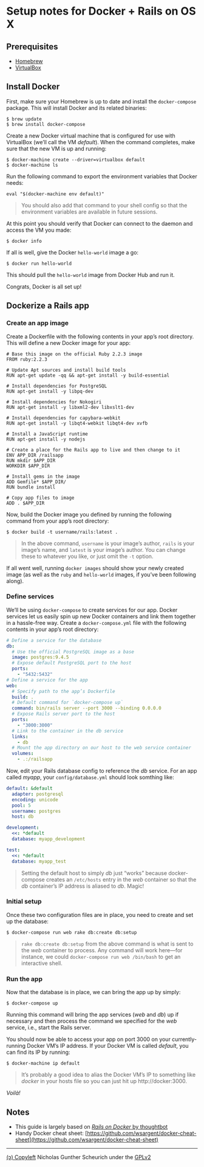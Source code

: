 # Setup notes for Docker +  Rails on OS X

## Prerequisites

- [Homebrew](http://brew.sh/)
- [VirtualBox](https://www.virtualbox.org/wiki/Downloads)

## Install Docker

First, make sure your Homebrew is up to date and install the `docker-compose`
package. This will install Docker and its related binaries:

```shell
$ brew update
$ brew install docker-compose
```

Create a new Docker virtual machine that is configured for use with VirtualBox
(we’ll call the VM *default*). When the command completes, make sure that the
new VM is up and running:

```shell
$ docker-machine create --driver=virtualbox default
$ docker-machine ls
```

Run the following command to export the environment variables that Docker needs:

```shell
eval "$(docker-machine env default)"
```

> You should also add that command to your shell config so that the environment
variables are available in future sessions.

At this point you should verify that Docker can connect to the daemon and access the VM you made:

```shell
$ docker info
```

If all is well, give the Docker `hello-world` image a go:

```shell
$ docker run hello-world
```

This should pull the `hello-world` image from Docker Hub and run it.

Congrats, Docker is all set up!

## Dockerize a Rails app

### Create an app image
Create a Dockerfile with the following contents in your app’s root directory.
This will define a new Docker image for your app:

```
# Base this image on the official Ruby 2.2.3 image
FROM ruby:2.2.3

# Update Apt sources and install build tools
RUN apt-get update -qq && apt-get install -y build-essential

# Install dependencies for PostgreSQL
RUN apt-get install -y libpq-dev

# Install dependencies for Nokogiri
RUN apt-get install -y libxml2-dev libxslt1-dev

# Install dependencies for capybara-webkit
RUN apt-get install -y libqt4-webkit libqt4-dev xvfb

# Install a JavaScript runtime
RUN apt-get install -y nodejs

# Create a place for the Rails app to live and then change to it
ENV APP_DIR /railsapp
RUN mkdir $APP_DIR
WORKDIR $APP_DIR

# Install gems in the image
ADD Gemfile* $APP_DIR/
RUN bundle install

# Copy app files to image
ADD . $APP_DIR
```

Now, build the Docker image you defined by running the following command from
your app’s root directory:

```shell
$ docker build -t username/rails:latest .
```

> In the above command, `username` is your image’s author, `rails` is your image’s
name, and `latest` is your image’s author. You can change these to whatever you
like, or just omit the `-t` option.

If all went well, running `docker images` should show your newly created image
(as well as the `ruby` and `hello-world` images, if you’ve been following along).

### Define services

We’ll be using `docker-compose` to create services for our app. Docker services
let us easily spin up new Docker containers and link them together in a hassle-free
way. Create a `docker-compose.yml` file with the following contents in your app’s
root directory:

```yaml
# Define a service for the database
db:
  # Use the official PostgreSQL image as a base
  image: postgres:9.4.5
  # Expose default PostgreSQL port to the host
  ports:
    - "5432:5432"
# Define a service for the app
web:
  # Specify path to the app’s Dockerfile
  build: .
  # Default command for `docker-compose up`
  command: bin/rails server --port 3000 --binding 0.0.0.0
  # Expose Rails server port to the host
  ports:
    - "3000:3000"
  # Link to the container in the db service
  links:
    - db
  # Mount the app directory on our host to the web service container
  volumes:
    - .:/railsapp
```

Now, edit your Rails database config to reference the *db* service.
For an app called *myapp*, your `config/database.yml` should look
somthing like:

```yaml
default: &default
  adapter: postgresql
  encoding: unicode
  pool: 5
  username: postgres
  host: db

development:
  <<: *default
  database: myapp_development

test:
  <<: *default
  database: myapp_test
```

> Setting the default host to simply *db* just “works” because docker-compose
creates an `/etc/hosts` entry in the *web* container so that the *db* container’s
IP address is aliased to *db*. Magic!

### Initial setup
Once these two configuration files are in place, you need to create and set up
the database:

```shell
$ docker-compose run web rake db:create db:setup
```

> `rake db:create db:setup` from the above command is what is sent to the *web*
container to process. Any command will work here—for instance, we could
`docker-compose run web /bin/bash` to get an interactive shell.

### Run the app

Now that the database is in place, we can bring the app up by simply:

```shell
$ docker-compose up
```

Running this command will bring the app services (*web* and *db*) up if necessary and then
process the command we specified for the *web* service, i.e., start the Rails server.

You should now be able to access your app on port 3000 on your currently-running Docker VM’s
IP address. If your Docker VM is called *default*, you can find its IP by running:

```shell
$ docker-machine ip default
```

> It’s probably a good idea to alias the Docker VM’s IP to something like *docker* in your hosts
file so you can just hit up http://docker:3000.

*Voilà!*

## Notes
* This guide is largely based on [*Rails on Docker* by thoughtbot](https://robots.thoughtbot.com/rails-on-docker)
* Handy Docker cheat sheet: [https://github.com/wsargent/docker-cheat-sheet](https://github.com/wsargent/docker-cheat-sheet)

---

[(ↄ) Copyleft]() Nicholas Gunther Scheurich under the [GPLv2](https://github.com/ngscheurich/docker-os-x-rails/blob/master/LICENSE)
